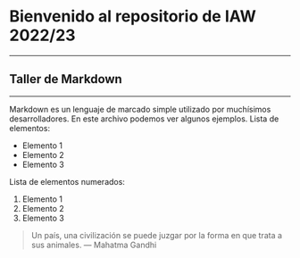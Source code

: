 # Bienvenido al repositorio de IAW 2022/23
------------------------------------------

## Taller de Markdown
---------------------
Markdown es un lenguaje de marcado simple utilizado por muchísimos desarrolladores.
En este archivo podemos ver algunos ejemplos.
Lista de elementos:
- Elemento 1
- Elemento 2
- Elemento 3

Lista de elementos numerados:
1. Elemento 1
2. Elemento 2
3. Elemento 3

> Un país, una civilización se puede juzgar por la forma en que trata a sus animales.  — Mahatma Gandhi